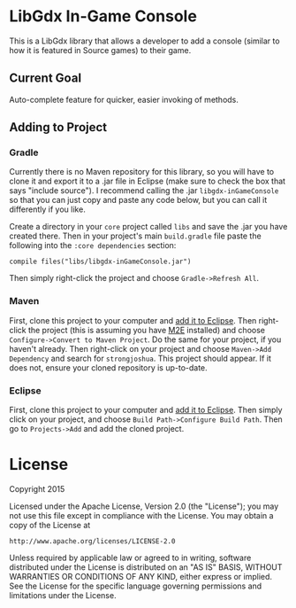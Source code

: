 # LibGdx In-Game Console
This is a LibGdx library that allows a developer to add a console (similar to how it is featured in Source games) to their game.

## Current Goal
Auto-complete feature for quicker, easier invoking of methods.

## Adding to Project  
### Gradle
Currently there is no Maven repository for this library, so you will have to clone it and export it to a .jar file in Eclipse (make sure to check the box that says "include source"). I recommend calling the .jar `libgdx-inGameConsole` so that you can just copy and paste any code below, but you can call it differently if you like.

Create a directory in your `core` project called `libs` and save the .jar you have created there. Then in your project's main `build.gradle` file paste the following into the `:core dependencies` section:

`compile files("libs/libgdx-inGameConsole.jar")`

Then simply right-click the project and choose `Gradle->Refresh All`.

### Maven
First, clone this project to your computer and [add it to Eclipse](http://www.eclipse.org/forums/index.php/t/226301/). Then right-click the project (this is assuming you have [M2E](http://eclipse.org/m2e/) installed) and choose `Configure->Convert to Maven Project`. Do the same for your project, if you haven't already. Then right-click on your project and choose `Maven->Add Dependency` and search for `strongjoshua`. This project should appear. If it does not, ensure your cloned repository is up-to-date.

### Eclipse
First, clone this project to your computer and [add it to Eclipse](http://www.eclipse.org/forums/index.php/t/226301/). Then simply click on your project, and choose `Build Path->Configure Build Path`. Then go to `Projects->Add` and add the cloned project.

License
=======
Copyright 2015

Licensed under the Apache License, Version 2.0 (the "License");
you may not use this file except in compliance with the License.
You may obtain a copy of the License at

    http://www.apache.org/licenses/LICENSE-2.0

Unless required by applicable law or agreed to in writing, software
distributed under the License is distributed on an "AS IS" BASIS,
WITHOUT WARRANTIES OR CONDITIONS OF ANY KIND, either express or implied.
See the License for the specific language governing permissions and
limitations under the License.
